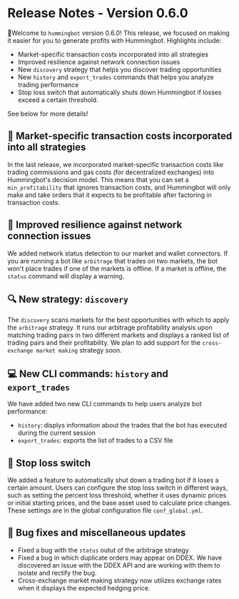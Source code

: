 # Release Notes - Version 0.6.0

🚀Welcome to `hummingbot` version 0.6.0! This release, we focused on making it easier for you to generate profits with Hummingbot. Highlights include:

* Market-specific transaction costs incorporated into all strategies
* Improved resilience against network connection issues
* New `discovery` strategy that helps you discover trading opportunities
* New `history` and `export_trades` commands that helps you analyze trading performance
* Stop loss switch that automatically shuts down Hummingbot if losses exceed a certain threshold.

See below for more details!

## 💸 Market-specific transaction costs incorporated into all strategies

In the last release, we incorporated market-specific transaction costs like trading commissions and gas costs (for decentralized exchanges) into Hummingbot's decision model. This means that you can set a `min_profitability` that ignores transaction costs, and Hummingbot will only make and take orders that it expects to be profitable after factoring in transaction costs.

## 📶 Improved resilience against network connection issues

We added network status detection to our market and wallet connectors. If you are running a bot like `arbitrage` that trades on two markets, the bot won't place trades if one of the markets is offline. If a market is offline, the `status` command will display a warning.

## 🔍 New strategy: `discovery`

The `discovery` scans markets for the best opportunities with which to apply the `arbitrage` strategy. It runs our arbitrage profitability analysis upon matching trading pairs in two different markets and displays a ranked list of trading pairs and their profitability. We plan to add support for the `cross-exchange market making` strategy soon.

## 💻 New CLI commands: `history` and `export_trades`

We have added two new CLI commands to help users analyze bot performance:
* `history`: displys information about the trades that the bot has executed during the current session
* `export_trades`: exports the list of trades to a CSV file

## 🛑 Stop loss switch

We added a feature to automatically shut down a trading bot if it loses a certain amount. Users can configure the stop loss switch in different ways, such as setting the percent loss threshold, whether it uses dynamic prices or initial starting prices, and the base asset used to calculate price changes. These settings are in the global configuration file `conf_global.yml`.

## 🐞 Bug fixes and miscellaneous updates
* Fixed a bug with the `status` outut of the arbitrage strategy
* Fixed a bug in which duplicate orders may appear on DDEX. We have discovered an issue with the DDEX API and are working with them to isolate and rectify the bug.
* Cross-exchange market making strategy now utilizes exchange rates when it displays the expected hedging price.
